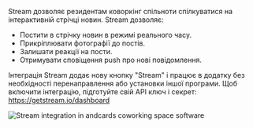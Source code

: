Stream дозволяє резидентам коворкінг спільноти спілкуватися на інтерактивній стрічці новин. Stream дозволяє:

- Постити в стрічку новин в режимі реального часу.
- Прикріплювати фотографії до постів.
- Залишати реакції на пости.
- Отримувати сповіщення push про нові повідомлення.

Інтеграція Stream додає нову кнопку "Stream" і працює в додатку без необхідності перенаправлення або установки іншої програми. Щоб включити інтеграцію, підготуйте свій API ключ і секрет: https://getstream.io/dashboard

![Stream integration in andcards coworking space software](https://d7ccq1i35b0cj.cloudfront.net/andcards-stream-main-light-en-1920-1200.png)
